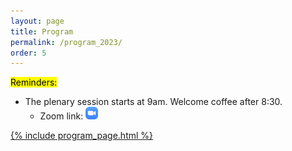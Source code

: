 ```yaml
---
layout: page
title: Program
permalink: /program_2023/
order: 5
---
```


<mark>Reminders:</mark>
- The plenary session starts at 9am. Welcome coffee after 8:30.
    - Zoom link: <a href="https://plenary.t2m.network"><img src="../assets/zoom_icon.png" height="20px">

{% include program_page.html %}
